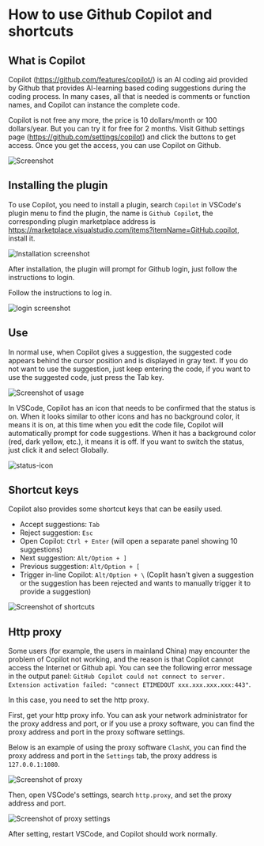 # How to use Github Copilot and shortcuts

## What is Copilot

Copilot (<https://github.com/features/copilot/>) is an AI coding aid provided by Github that provides AI-learning based coding suggestions during the coding process. In many cases, all that is needed is comments or function names, and Copilot can instance the complete code.

Copilot is not free any more, the price is 10 dollars/month or 100 dollars/year. But you can try it for free for 2 months. Visit Github settings page (<https://github.com/settings/copilot>) and click the buttons to get access. Once you get the access, you can use Copilot on Github.

![Screenshot](/attachments/vscode/copilot-usage-and-shortcut/01.website.png)

## Installing the plugin

To use Copilot, you need to install a plugin, search `Copilot` in VSCode's plugin menu to find the plugin, the name is `Github Copilot`, the corresponding plugin marketplace address is <https://marketplace.visualstudio.com/items?itemName=GitHub.copilot>, install it.

![Installation screenshot](/attachments/vscode/copilot-usage-and-shortcut/02.install.png)

After installation, the plugin will prompt for Github login, just follow the instructions to login.

Follow the instructions to log in.

![login screenshot](/attachments/vscode/copilot-usage-and-shortcut/03.login.png)

## Use

In normal use, when Copilot gives a suggestion, the suggested code appears behind the cursor position and is displayed in gray text. If you do not want to use the suggestion, just keep entering the code, if you want to use the suggested code, just press the Tab key.

![Screenshot of usage](/attachments/vscode/copilot-usage-and-shortcut/04.completion.png)

In VSCode, Copilot has an icon that needs to be confirmed that the status is on. When it looks similar to other icons and has no background color, it means it is on, at this time when you edit the code file, Copilot will automatically prompt for code suggestions. When it has a background color (red, dark yellow, etc.), it means it is off. If you want to switch the status, just click it and select Globally.

![status-icon](/attachments/vscode/copilot-usage-and-shortcut/05.icon.png)

## Shortcut keys

Copilot also provides some shortcut keys that can be easily used.

- Accept suggestions: `Tab`
- Reject suggestion: `Esc`
- Open Copilot: `Ctrl + Enter` (will open a separate panel showing 10 suggestions)
- Next suggestion: `Alt/Option + ]`
- Previous suggestion: `Alt/Option + [`
- Trigger in-line Copilot: `Alt/Option + \` (Coplit hasn't given a suggestion or the suggestion has been rejected and wants to manually trigger it to provide a suggestion)

![Screenshot of shortcuts](/attachments/vscode/copilot-usage-and-shortcut/06.shortcut.jpg)

## Http proxy

Some users (for example, the users in mainland China) may encounter the problem of Copilot not working, and the reason is that Copilot cannot access the Internet or Github api. You can see the following error message in the output panel: `GitHub Copilot could not connect to server. Extension activation failed: "connect ETIMEDOUT xxx.xxx.xxx.xxx:443"`.

In this case, you need to set the http proxy.

First, get your http proxy info. You can ask your network administrator for the proxy address and port, or if you use a proxy software, you can find the proxy address and port in the proxy software settings.

Below is an example of using the proxy software `ClashX`, you can find the proxy address and port in the `Settings` tab, the proxy address is `127.0.0.1:1080`.

![Screenshot of proxy](/attachments/vscode/copilot-usage-and-shortcut/07.proxy.png)

Then, open VSCode's settings, search `http.proxy`, and set the proxy address and port.

![Screenshot of proxy settings](/attachments/vscode/copilot-usage-and-shortcut/08.proxy-settings.png)

After setting, restart VSCode, and Copilot should work normally.
